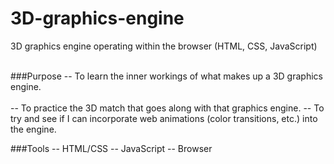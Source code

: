 # 3D-graphics-engine
3D graphics engine operating within the browser (HTML, CSS, JavaScript)<br/><br/>

###Purpose
-- To learn the inner workings of what makes up a 3D graphics engine.<br/><br/>
-- To practice the 3D match that goes along with that graphics engine.
-- To try and see if I can incorporate web animations (color transitions, etc.) into the engine.

###Tools
-- HTML/CSS
-- JavaScript
-- Browser